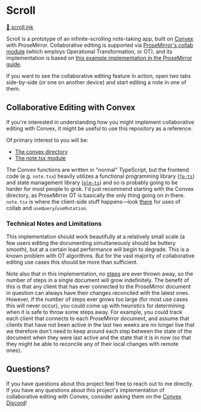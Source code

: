 # Scroll

[📜 scroll.ink](https://scroll.ink)

Scroll is a prototype of an infinite-scrolling note-taking app, built on [Convex](https://www.convex.dev/) with ProseMirror. Collaborative editing is supported via [ProseMirror's collab module](https://prosemirror.net/docs/ref/#collab) (which employs Operational Transformation, or OT), and its implementation is based on [this example implementation in the ProseMirror guide](https://prosemirror.net/docs/guide/#collab).

If you want to see the collaborative editing feature in action, open two tabs side-by-side (or one on another device) and start editing a note in one of them.

## Collaborative Editing with Convex

If you're interested in understanding how you might implement collaborative editing with Convex, it might be useful to use this repository as a reference.

Of primary interest to you will be:

- [The convex directory](https://github.com/rjdellecese/scroll/tree/fe3ac33935ef03b7ddf3b14d1f991cf632ffc515/src/convex)
- [The note.tsx module](https://github.com/rjdellecese/scroll/blob/fe3ac33935ef03b7ddf3b14d1f991cf632ffc515/src/elm-ts/note.tsx)

The Convex functions are written in "normal" TypeScript, but the frontend code (e.g. `note.tsx`) heavily utilizes a functional programming library ([`fp-ts`](https://github.com/gcanti/fp-ts)) and state management library ([`elm-ts`](https://github.com/rjdellecese/elm-ts)) and so is probably going to be harder for most people to grok. I'd just recommend starting with the Convex directory, as ProseMirror OT is basically the only thing going on in there. `note.tsx` is where the client-side stuff happens—look [there](https://github.com/rjdellecese/scroll/blob/fe3ac33935ef03b7ddf3b14d1f991cf632ffc515/src/elm-ts/note.tsx#L23C14-L23C14) for uses of collab and `useQuery`/`useMutation`.

### Technical Notes and Limitations

This implementation should work beautifully at a relatively small scale (a few users editing the documenting simultaneously should be buttery smooth), but at a certain load performance will begin to degrade. This is a known problem with OT algorithms. But for the vast majority of collaborative editing use cases this should be more than sufficient.

Note also that in this implementation, no [steps](https://prosemirror.net/docs/ref/#transform.Steps) are ever thrown away, so the number of steps in a single document will grow indefinitely. The benefit of this is that any client that has ever connected to the ProseMirror document in question can always have their changes reconciled with the latest ones. However, if the number of steps ever grows too large (for most use cases this will never occur), you could come up with heuristics for determining when it is safe to throw some steps away. For example, you could track each client that connects to each ProseMirror document, and assume that clients that have not been active in the last two weeks are no longer live that we therefore don't need to keep around each step between the state of the document when they were last active and the state that it is in now (so that they might be able to reconcile any of their local changes with remote ones).

## Questions?

If you have questions about this project feel free to reach out to me directly. If you have any questions about this project's implementation of collaborative editing with Convex, consider asking them on the [Convex Discord](https://www.convex.dev/community)!
